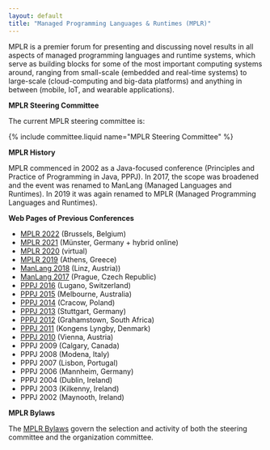 ```yaml
---
layout: default
title: "Managed Programming Languages & Runtimes (MPLR)"
---
```

MPLR is a premier forum for presenting and discussing novel results in all aspects of managed programming languages and runtime systems, which serve as building blocks for some of the most important computing systems around, ranging from small-scale (embedded and real-time systems) to large-scale (cloud-computing and big-data platforms) and anything in between (mobile, IoT, and wearable applications).

**MPLR Steering Committee**

The current MPLR steering committee is:

{% include committee.liquid name="MPLR Steering Committee" %}

**MPLR History**

MPLR commenced in 2002 as a Java-focused conference (Principles and Practice of Programming in Java, PPPJ). In 2017, the scope was broadened and the event was renamed to ManLang (Managed Languages and Runtimes). In 2019 it was again renamed to MPLR (Managed Programming Languages and Runtimes).

**Web Pages of Previous Conferences**

* [MPLR 2022](https://soft.vub.ac.be/mplr22/) (Brussels, Belgium)
* [MPLR 2021](https://wwuindico.uni-muenster.de/event/449/) (Münster, Germany + hybrid online)
* [MPLR 2020](https://mplr2020.cs.manchester.ac.uk/) (virtual)
* [MPLR 2019](https://conf.researchr.org/home/mplr-2019) (Athens, Greece)
* [ManLang 2018](https://ssw.jku.at/Services/conferences/manlang18/) (Linz, Austria))
* [ManLang 2017](https://d3s.mff.cuni.cz/legacy/conferences/manlang17/) (Prague, Czech Republic)
* [PPPJ 2016](http://pppj16.inf.usi.ch/pppj/) (Lugano, Switzerland)
* [PPPJ 2015](http://pppj2015.cs.fit.edu/) (Melbourne, Australia)
* [PPPJ 2014](http://pppj2014.pk.edu.pl/) (Cracow, Poland)
* [PPPJ 2013](http://pppj2013.dhbw.de/) (Stuttgart, Germany)
* [PPPJ 2012](http://www.wikicfp.com/cfp/servlet/event.showcfp?eventid=19957&copyownerid=5424) (Grahamstown, South Africa)
* [PPPJ 2011](http://pppj2011.imm.dtu.dk/) (Kongens Lyngby, Denmark)
* [PPPJ 2010](http://www.complang.tuwien.ac.at/pppj10/) (Vienna, Austria)
* PPPJ 2009 (Calgary, Canada)
* PPPJ 2008 (Modena, Italy)
* PPPJ 2007 (Lisbon, Portugal)
* PPPJ 2006 (Mannheim, Germany)
* PPPJ 2004 (Dublin, Ireland)
* PPPJ 2003 (Kilkenny, Ireland)
* PPPJ 2002 (Maynooth, Ireland)

**MPLR Bylaws**

The [MPLR Bylaws](http://www.dcs.gla.ac.uk/~jsinger/MPLR_Bylaws_v1.pdf) govern the selection and activity of both the steering committee and the organization committee.